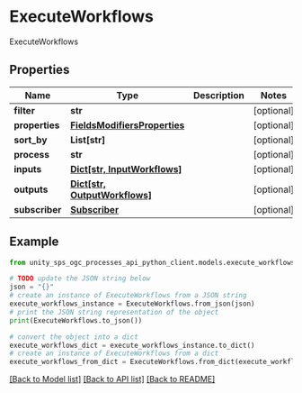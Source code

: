 # ExecuteWorkflows

ExecuteWorkflows

## Properties

Name | Type | Description | Notes
------------ | ------------- | ------------- | -------------
**filter** | **str** |  | [optional]
**properties** | [**FieldsModifiersProperties**](FieldsModifiersProperties.md) |  | [optional]
**sort_by** | **List[str]** |  | [optional]
**process** | **str** |  | [optional]
**inputs** | [**Dict[str, InputWorkflows]**](InputWorkflows.md) |  | [optional]
**outputs** | [**Dict[str, OutputWorkflows]**](OutputWorkflows.md) |  | [optional]
**subscriber** | [**Subscriber**](Subscriber.md) |  | [optional]

## Example

```python
from unity_sps_ogc_processes_api_python_client.models.execute_workflows import ExecuteWorkflows

# TODO update the JSON string below
json = "{}"
# create an instance of ExecuteWorkflows from a JSON string
execute_workflows_instance = ExecuteWorkflows.from_json(json)
# print the JSON string representation of the object
print(ExecuteWorkflows.to_json())

# convert the object into a dict
execute_workflows_dict = execute_workflows_instance.to_dict()
# create an instance of ExecuteWorkflows from a dict
execute_workflows_from_dict = ExecuteWorkflows.from_dict(execute_workflows_dict)
```
[[Back to Model list]](../README.md#documentation-for-models) [[Back to API list]](../README.md#documentation-for-api-endpoints) [[Back to README]](../README.md)

